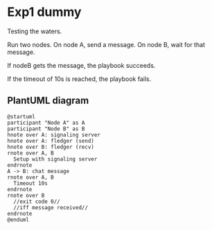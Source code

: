 # Exp1 dummy

Testing the waters.

Run two nodes. On node A, send a message. On node B, wait for that message.

If nodeB gets the message, the playbook succeeds.

If the timeout of 10s is reached, the playbook fails.

## PlantUML diagram

```plantuml
@startuml
participant "Node A" as A
participant "Node B" as B
hnote over A: signaling server
hnote over A: fledger (send)
hnote over B: fledger (recv)
rnote over A, B
  Setup with signaling server
endrnote
A -> B: chat message
rnote over A, B
  Timeout 10s
endrnote
rnote over B
  //exit code 0//
  //iff message received//
endrnote
@enduml
```
